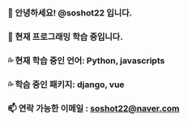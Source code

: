 ### 👋 안녕하세요! @soshot22 입니다.
### 🌱 현재 프로그래밍 학습 중입니다.
### 💦 현재 학습 중인 언어: Python, javascripts
### 💦 학슴 중인 패키지: django, vue
### 📫 연락 가능한 이메일 : soshot22@naver.com
